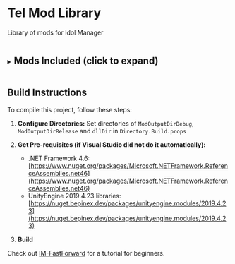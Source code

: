 # Tel Mod Library

Library of mods for Idol Manager

<details>
<summary><h2 style="display: inline-block;">Mods Included (click to expand)</h2></summary>

* Concert Rebalance
* Effortless Training
* Extended SSK
* Fan Attrition
* FastForward
* Going Viral (work in progress - buggy)
* Growing Distant
* IM-HarmonyIntegration Plugin
* JSON Load Order
* MBTI Personalities
* Menu Hotkeys
* ModMenus
* More Sister Groups
* National Tour
* Never Graduate
* Policies That Matter
* Stale Theater Shows
* Star Signs
* Targeted Auditions
* Tour Stamina Limit
* Traits Expansion
* Traits Fix
* Unofficial Patch
* Worker Rights
</details>


## Build Instructions

To compile this project, follow these steps:

1. **Configure Directories:** Set directories of `ModOutputDirDebug`, `ModOutputDirRelease` and `dllDir` in `Directory.Build.props`

2. **Get Pre-requisites (if Visual Studio did not do it automatically):** 
   - .NET Framework 4.6: [https://www.nuget.org/packages/Microsoft.NETFramework.ReferenceAssemblies.net46](https://www.nuget.org/packages/Microsoft.NETFramework.ReferenceAssemblies.net46)
   - UnityEngine 2019.4.23 libraries: [https://nuget.bepinex.dev/packages/unityengine.modules/2019.4.23](https://nuget.bepinex.dev/packages/unityengine.modules/2019.4.23)

3. **Build**


Check out [IM-FastForward](https://github.com/ui3TD/IM-FastForward) for a tutorial for beginners.